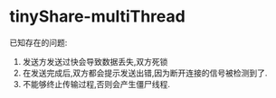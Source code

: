 # tinyShare-multiThread

已知存在的问题:
1. 发送方发送过快会导致数据丢失,双方死锁
2. 在发送完成后,双方都会提示发送出错,因为断开连接的信号被检测到了.
3. 不能够终止传输过程,否则会产生僵尸线程.
